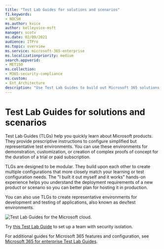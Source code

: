 ```yaml
---
title: "Test Lab Guides for solutions and scenarios"
f1.keywords:
- NOCSH
ms.author: kvice
author: kelleyvice-msft
manager: scotv
ms.date: 02/09/2021
audience: ITPro
ms.topic: overview
ms.service: microsoft-365-enterprise
ms.localizationpriority: medium
search.appverid:
- MET150
ms.collection: 
- M365-security-compliance
ms.custom: 
- Ent_Architecture
description: "Use Test Lab Guides to build out Microsoft 365 solutions and scenarios in a dev/test environment."
---
```


# Test Lab Guides for solutions and scenarios

Test Lab Guides (TLGs) help you quickly learn about Microsoft products. They provide prescriptive instructions to configure simplified but representative test environments. You can use these environments for demonstration, customization, or creation of complex proofs of concept for the duration of a trial or paid subscription. 

TLGs are designed to be modular. They build upon each other to create multiple configurations that more closely match your learning or test configuration needs. The "I built it out myself and it works" hands-on experience helps you understand the deployment requirements of a new product or scenario so you can better plan for hosting it in production.

You can also use TLGs to create representative environments for development and testing of applications, also known as dev/test environments.
  
![Test Lab Guides for the Microsoft cloud.](../media/m365-enterprise-test-lab-guides/cloud-tlg-icon.png)

Try [this Test Lab Guide](team-security-isolation-dev-test.md) to set up a team with security isolation.

For additional guides for Microsoft 365 features and configuration, see [Microsoft 365 for enterprise Test Lab Guides](../enterprise/m365-enterprise-test-lab-guides.md).